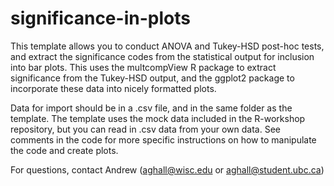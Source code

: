 # significance-in-plots
This template allows you to conduct ANOVA and Tukey-HSD post-hoc tests, and extract the significance codes from the statistical output for inclusion into bar plots. This uses the multcompView R package to extract significance from the Tukey-HSD output, and the ggplot2 package to incorporate these data into nicely formatted plots. 

Data for import should be in a .csv file, and in the same folder as the template. The template uses the mock data included in the R-workshop repository, but you can read in .csv data from your own data. See comments in the code for more specific instructions on how to manipulate the code and create plots. 

For questions, contact Andrew (aghall@wisc.edu or aghall@student.ubc.ca)

